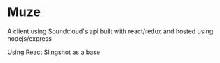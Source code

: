 # Muze
A client using Soundcloud's api built with react/redux and hosted using nodejs/express  

Using [React Slingshot](https://github.com/coryhouse/react-slingshot) as a base